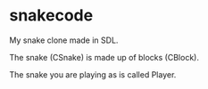 snakecode
=========

My snake clone made in SDL.

The snake (CSnake) is made up of blocks (CBlock).

The snake you are playing as is called Player.
